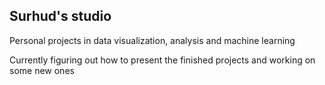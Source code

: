 ## Surhud's studio

Personal projects in data visualization, analysis and machine learning

Currently figuring out how to present the finished projects and working on some new ones

